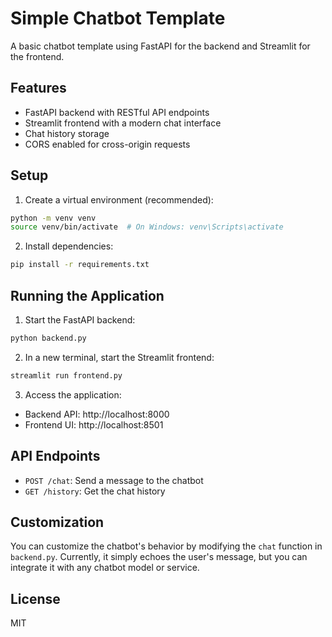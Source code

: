 # Simple Chatbot Template

A basic chatbot template using FastAPI for the backend and Streamlit for the frontend.

## Features

- FastAPI backend with RESTful API endpoints
- Streamlit frontend with a modern chat interface
- Chat history storage
- CORS enabled for cross-origin requests

## Setup

1. Create a virtual environment (recommended):
```bash
python -m venv venv
source venv/bin/activate  # On Windows: venv\Scripts\activate
```

2. Install dependencies:
```bash
pip install -r requirements.txt
```

## Running the Application

1. Start the FastAPI backend:
```bash
python backend.py
```

2. In a new terminal, start the Streamlit frontend:
```bash
streamlit run frontend.py
```

3. Access the application:
- Backend API: http://localhost:8000
- Frontend UI: http://localhost:8501

## API Endpoints

- `POST /chat`: Send a message to the chatbot
- `GET /history`: Get the chat history

## Customization

You can customize the chatbot's behavior by modifying the `chat` function in `backend.py`. Currently, it simply echoes the user's message, but you can integrate it with any chatbot model or service.

## License

MIT 